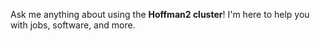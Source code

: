 Ask me anything about using the **Hoffman2 cluster**! I'm here to help you with jobs, software, and more.
